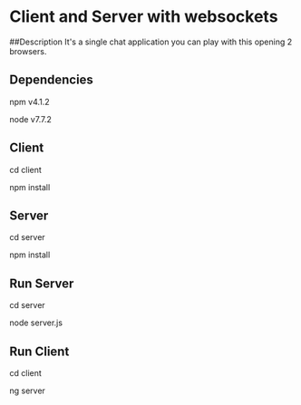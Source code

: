 # Client and Server with websockets

##Description
It's a single chat application you can play with this opening 2 browsers.

## Dependencies
npm v4.1.2

node v7.7.2

## Client
cd client

npm install

## Server

cd server

npm install

## Run Server
cd server

node server.js

## Run Client
cd client

ng server

